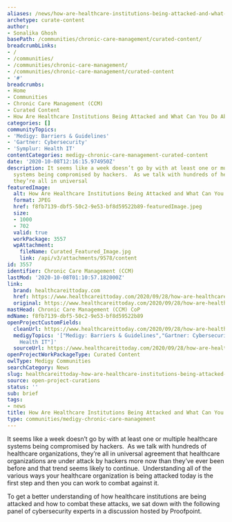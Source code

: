 ```yaml
---
aliases: /news/how-are-healthcare-institutions-being-attacked-and-what-can-you-do-about-it
archetype: curate-content
author:
- Sonalika Ghosh
basePath: /communities/chronic-care-management/curated-content/
breadcrumbLinks:
- /
- /communities/
- /communities/chronic-care-management/
- /communities/chronic-care-management/curated-content
- '#'
breadcrumbs:
- Home
- Communities
- Chronic Care Management (CCM)
- Curated Content
- How Are Healthcare Institutions Being Attacked and What Can You Do About it?
categories: []
communityTopics:
- 'Medigy: Barriers & Guidelines'
- 'Gartner: Cybersecurity'
- 'Symplur: Health IT'
contentCategories: medigy-chronic-care-management-curated-content
date: '2020-10-08T12:16:15.974950Z'
description: It seems like a week doesn’t go by with at least one or multiple healthcare
  systems being compromised by hackers.  As we talk with hundreds of healthcare organizations,
  they’re all in universal
featuredImage:
  alt: How Are Healthcare Institutions Being Attacked and What Can You Do About it?
  format: JPEG
  href: f8fb7139-dbf5-50c2-9e53-bf8d59522b89-featuredImage.jpeg
  size:
  - 1000
  - 702
  valid: true
  workPackage: 3557
  wpAttachment:
    fileName: Curated_Featured_Image.jpg
    link: /api/v3/attachments/9578/content
id: 3557
identifier: Chronic Care Management (CCM)
lastMod: '2020-10-08T01:10:57.182000Z'
link:
  brand: healthcareittoday.com
  href: https://www.healthcareittoday.com/2020/09/28/how-are-healthcare-institutions-being-attacked-and-what-can-you-do-about-it/
  original: https://www.healthcareittoday.com/2020/09/28/how-are-healthcare-institutions-being-attacked-and-what-can-you-do-about-it/
mastHead: Chronic Care Management (CCM) CoP
mdName: f8fb7139-dbf5-50c2-9e53-bf8d59522b89
openProjectCustomFields:
  cleanUrl: https://www.healthcareittoday.com/2020/09/28/how-are-healthcare-institutions-being-attacked-and-what-can-you-do-about-it/
  medigyTopics: '["Medigy: Barriers & Guidelines","Gartner: Cybersecurity","Symplur:
    Health IT"]'
  sourceUrl: https://www.healthcareittoday.com/2020/09/28/how-are-healthcare-institutions-being-attacked-and-what-can-you-do-about-it/
openProjectWorkPackageType: Curated Content
owlType: Medigy Communities
searchCategory: News
slug: healthcareittoday-how-are-healthcare-institutions-being-attacked-and-what-can-you-do-about-it
source: open-project-curations
status: ''
sub: brief
tags:
- news
title: How Are Healthcare Institutions Being Attacked and What Can You Do About it?
type: communities/medigy-chronic-care-management
---
```


<p>It seems like a week doesn’t go by with at least one or multiple healthcare systems being compromised by hackers.&nbsp; As we talk with hundreds of healthcare organizations, they’re all in universal agreement that healthcare organizations are under attack by hackers more now than they’ve ever been before and that trend seems likely to continue.&nbsp; Understanding all of the various ways your healthcare organization is being attacked today is the first step and then you can work to combat against it.</p><p>To get a better understanding of how healthcare institutions are being attacked and how to combat these attacks, we sat down with the following panel of cybersecurity experts in a discussion hosted by Proofpoint.</p>